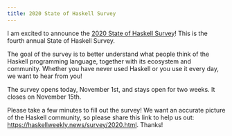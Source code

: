 ```yaml
---
title: 2020 State of Haskell Survey
---
```


I am excited to announce the [2020 State of Haskell Survey](https://haskellweekly.news/survey/2020.html)!
This is the fourth annual State of Haskell Survey.

The goal of the survey is to better understand what people think of the Haskell programming language, together with its ecosystem and community.
Whether you have never used Haskell or you use it every day, we want to hear from you!

The survey opens today, November 1st, and stays open for two weeks.
It closes on November 15th.

Please take a few minutes to fill out the survey!
We want an accurate picture of the Haskell community,
so please share this link to help us out: <https://haskellweekly.news/survey/2020.html>.
Thanks!
